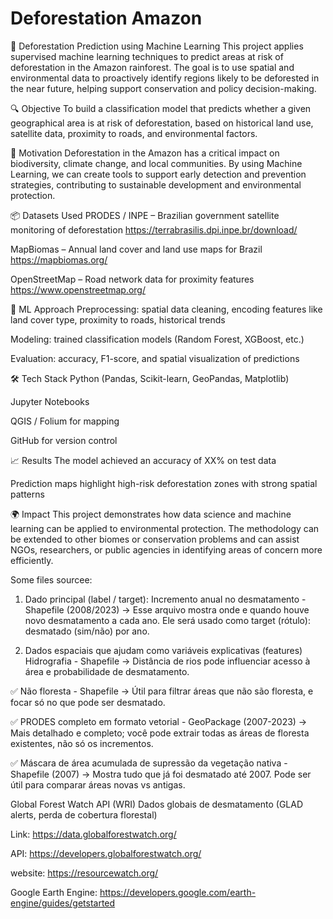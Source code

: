 # Deforestation Amazon
🌳 Deforestation Prediction using Machine Learning
This project applies supervised machine learning techniques to predict areas at risk of deforestation in the Amazon rainforest. The goal is to use spatial and environmental data to proactively identify regions likely to be deforested in the near future, helping support conservation and policy decision-making.

🔍 Objective
To build a classification model that predicts whether a given geographical area is at risk of deforestation, based on historical land use, satellite data, proximity to roads, and environmental factors.

🌱 Motivation
Deforestation in the Amazon has a critical impact on biodiversity, climate change, and local communities. By using Machine Learning, we can create tools to support early detection and prevention strategies, contributing to sustainable development and environmental protection.

📦 Datasets Used
PRODES / INPE – Brazilian government satellite monitoring of deforestation
https://terrabrasilis.dpi.inpe.br/download/

MapBiomas – Annual land cover and land use maps for Brazil
https://mapbiomas.org/

OpenStreetMap – Road network data for proximity features
https://www.openstreetmap.org/

🧠 ML Approach
Preprocessing: spatial data cleaning, encoding features like land cover type, proximity to roads, historical trends

Modeling: trained classification models (Random Forest, XGBoost, etc.)

Evaluation: accuracy, F1-score, and spatial visualization of predictions

🛠️ Tech Stack
Python (Pandas, Scikit-learn, GeoPandas, Matplotlib)

Jupyter Notebooks

QGIS / Folium for mapping

GitHub for version control

📈 Results
The model achieved an accuracy of XX% on test data

Prediction maps highlight high-risk deforestation zones with strong spatial patterns

🌍 Impact
This project demonstrates how data science and machine learning can be applied to environmental protection. The methodology can be extended to other biomes or conservation problems and can assist NGOs, researchers, or public agencies in identifying areas of concern more efficiently.

Some files sourcee:
1. Dado principal (label / target):
Incremento anual no desmatamento - Shapefile (2008/2023)
→ Esse arquivo mostra onde e quando houve novo desmatamento a cada ano.
Ele será usado como target (rótulo): desmatado (sim/não) por ano.

2. Dados espaciais que ajudam como variáveis explicativas (features)
Hidrografia - Shapefile
→ Distância de rios pode influenciar acesso à área e probabilidade de desmatamento.

✅ Não floresta - Shapefile
→ Útil para filtrar áreas que não são floresta, e focar só no que pode ser desmatado.

✅ PRODES completo em formato vetorial - GeoPackage (2007-2023)
→ Mais detalhado e completo; você pode extrair todas as áreas de floresta existentes, não só os incrementos.

✅ Máscara de área acumulada de supressão da vegetação nativa - Shapefile (2007)
→ Mostra tudo que já foi desmatado até 2007. Pode ser útil para comparar áreas novas vs antigas.

Global Forest Watch API (WRI)
Dados globais de desmatamento (GLAD alerts, perda de cobertura florestal)

Link: https://data.globalforestwatch.org/

API: https://developers.globalforestwatch.org/

website: https://resourcewatch.org/

Google Earth Engine:
https://developers.google.com/earth-engine/guides/getstarted

